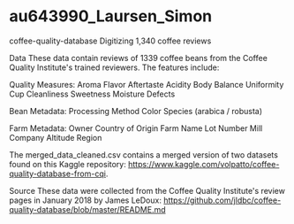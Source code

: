 # au643990_Laursen_Simon
coffee-quality-database
Digitizing 1,340 coffee reviews

Data
These data contain reviews of 1339 coffee beans from the Coffee Quality Institute's trained reviewers. The features include:

Quality Measures:
Aroma
Flavor
Aftertaste
Acidity
Body
Balance
Uniformity
Cup Cleanliness
Sweetness
Moisture
Defects

Bean Metadata:
Processing Method
Color
Species (arabica / robusta)

Farm Metadata:
Owner
Country of Origin
Farm Name
Lot Number
Mill
Company
Altitude
Region

The merged_data_cleaned.csv contains a merged version of two datasets found on this Kaggle repository: https://www.kaggle.com/volpatto/coffee-quality-database-from-cqi.

Source
These data were collected from the Coffee Quality Institute's review pages in January 2018 by James LeDoux: https://github.com/jldbc/coffee-quality-database/blob/master/README.md
